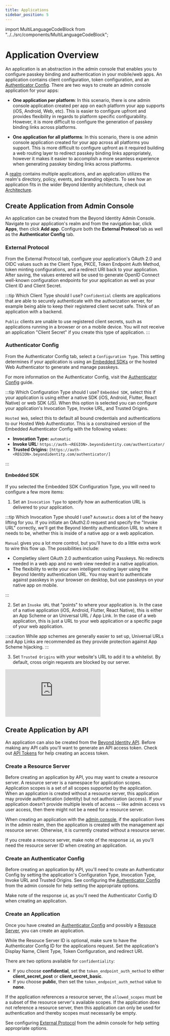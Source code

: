 ```yaml
---
title: Applications
sidebar_position: 5
---
```


import MultiLanguageCodeBlock from "../../src/components/MultiLanguageCodeBlock";

# Application Overview

An application is an abstraction in the admin console that enables you to configure passkey binding and authentication in your mobile/web apps. An application contains client configuration, token configuration, and an [Authenticator Config](../platform-overview/authenticator-config.md). There are two ways to create an admin console application for your apps:

- **One application per platform**: In this scenario, there is one admin console application created per app on each platform your app supports (iOS, Android, Web, etc). This is easier to configure upfront and provides flexibility in regards to platform specific configurability. However, it is more difficult to configure the generation of passkey binding links across platforms.

- **One application for all platforms**: In this scenario, there is one admin console application created for your app across all platforms you support. This is more difficult to configure upfront as it required building a web routing layer to redirect passkey binding links appropriately, however it makes it easier to accomplish a more seamless experience when generating passkey binding links across platforms.

A [realm](./realms.md) contains multiple applications, and an application utilizes the realm's directory, policy, events, and branding objects. To see how an application fits in the wider Beyond Identity architecture, check out [Architecture](../platform-overview/architecture.md).

## Create Application from Admin Console

An application can be created from the Beyond Identity Admin Console. Navigate to your application's realm and from the navigation bar, click **Apps**, then click **Add app**. Configure both the **External Protocol** tab as well as the **Authenticator Config** tab.

### External Protocol

From the External Protocol tab, configure your application's OAuth 2.0 and OIDC values such as the Client Type, PKCE, Token Endpoint Auth Method, token minting configurations, and a redirect URI back to your application. After saving, the values entered will be used to generate OpenID Connect well-known configuration endpoints for your application as well as your Client ID and Client Secret.

:::tip Which Client Type should I use?
`Confidential` clients are applications that are able to securely authenticate with the authorization server, for example being able to keep their registered client secret safe. Think of an application with a backend.

`Public` clients are unable to use registered client secrets, such as applications running in a browser or on a mobile device. You will not receive an application "Client Secret" if you create this type of application.
:::

### Authenticator Config

From the Authenticator Config tab, select a `Configuration Type`. This setting determines if your application is using an [Embedded SDKs](./sdk-setup.mdx) or the hosted Web Authenticator to generate and manage passkeys.

For more information on the Authenticator Config, visit the [Authenticator Config](../platform-overview/authenticator-config.md) guide.

:::tip Which Configuration Type should I use?
`Embedded SDK`, select this if your application is using either a native SDK (iOS, Android, Flutter, React Native) or web SDK (JS). When this option is selected you can configure your application's Invocation Type, Invoke URL, and Trusted Origins.

`Hosted Web`, select this to default all bound credentials and authentications to our Hosted Web Authenticator. This is a constrained version of the Embedded Authenticator Config with the following values:

- **Invocation Type:** `automatic`
- **Invoke URL:** `https://auth-<REGION>.beyondidentity.com/authenticator/`
- **Trusted Origins:** `[https://auth-<REGION>.beyondidentity.com/authenticator/]`

:::

#### **Embedded SDK**

If you selected the Embedded SDK Configuration Type, you will need to configure a few more items:

1. Set an `Invocation Type` to specify how an authentication URL is delivered to your application.

:::tip Which Invocation Type should I use?
`Automatic` does a lot of the heavy lifting for you. If you initiate an OAuth2.0 request and specify the "Invoke URL" correctly, we'll get the Beyond Identity authentication URL to where it needs to be, whether this is inside of a native app or a web application.

`Manual` gives you a lot more control, but you'll have to do a little extra work to wire this flow up. The possibilities include:

- Completley silent OAuth 2.0 authentication using Passkeys. No redirects needed in a web app and no web view needed in a native application.
- The flexibility to write your own intelligent routing layer using the Beyond Identity authentication URL. You may want to authenticate against passkeys in your browser on desktop, but use passkeys on your native app on mobile.

:::

2. Set an `Invoke URL` that "points" to where your application is. In the case of a native application (iOS, Android, Flutter, React Native), this is either an App Scheme or an Universal URL / App Link. In the case of a web application, this is just a URL to your web application or a specific page of your web application.

:::caution
While app schemes are generally easier to set up, Universal URLs and App Links are recommended as they provide protection against App Scheme hijacking.
:::

3. Set `Trusted Origins` with your website's URL to add it to a whitelist. By default, cross origin requests are blocked by our server.

<div style={{position: 'relative', paddingBottom: 'calc(73% + 20px)', height: '0'}}>
	<iframe src='https://demo.arcade.software/KmtiNsx4Z31MkogQdwST?embed&forceNoOpeningAnimation=true' frameBorder="0" style={{position: 'absolute', top: '0', left: '0', width: '100%', height: '100%'}}>
	</iframe>
</div>

## Create Application by API

An application can also be created from the [Beyond Identity API](https://developer.beyondidentity.com/api/v1). Before making any API calls you'll want to generate an API access token. Check out [API Tokens](./api-token) for help creating an access token.

### Create a Resource Server

Before creating an application by API, you may want to create a resource server. A resource server is a namespace for application scopes. Application scopes is a set of all scopes supported by the application. When an application is created without a resource server, this application may provide authentication (identity) but not authorization (access). If your application doesn't provide multiple levels of access -- like admin access vs user access, then there might not be a need for a resource server.

When creating an application with the [admin console](#create-application-from-admin-console), if the application lives in the admin realm, then the application is created with the management api resource server. Otherwise, it is currently created without a resource server.

If you create a resource server, make note of the response `id`, as you'll need the resource server ID when creating an application.

<MultiLanguageCodeBlock
curl='curl "https://api-$(REGION).beyondidentity.com/v1/tenants/$(TENANT_ID)/realms/$(REALM_ID)/resource-servers" \
-X POST \
-H "Authorization: Bearer $(TOKEN)" \
-H "Content-Type: application/json" \
-d "{\"resource_server\":{\"display_name\":\"$(APPLICATION_DISPLAY_NAME)\",\"identifier\":\"$(APPLICATION_URI)\",\"scopes\":[\"$(SCOPE)\"]}}"'
title="/resource-servers"
/>

### Create an Authenticator Config

Before creating an application by API, you'll need to create an Authenticator Config by setting the application's Configuration Type, Invocation Type, Invoke URL and Trusted Origins. See configuring the [Authenticator Config](#authenticator-config) from the admin console for help setting the appropriate options.

Make note of the response `id`, as you'll need the Authenticator Config ID when creating an application.

<MultiLanguageCodeBlock
curl='curl "https://api-$(REGION).beyondidentity.com/v1/tenants/$(TENANT_ID)/realms/$(REALM_ID)/authenticator-configs" \
-X POST \
-H "Authorization: Bearer $(TOKEN)" \
-H "Content-Type: application/json" \
-d "{\"authenticator_config\":{\"config\":{\"type\":\"$(CONFIGURATION_TYPE)\",\"invoke_url\":\"$(INVOKE_URL)\",\"trusted_origins\":[\"$(TRUSTED_ORIGIN)\"],\"invocation_type\":\"$(INVOCATION_TYPE)\"}}}"'
title="/authenticator-configs"
/>

### Create an Application

Once you have created an [Authenticator Config](#create-an-authenticator-config) and possibly a [Resouce Server](#create-an-application-resource-server), you can create an application.

While the Resouce Server ID is optional, make sure to have the Authenticator Config ID for the applications request. Set the application's Display Name, Client Type, Token Configuration, and redirect URI.

There are two options available for `confidentiality`:

- If you choose **confidential**, set the `token_endpoint_auth_method` to either **client_secret_post** or **client_secret_basic**.
- If you choose **public**, then set the `token_endpoint_auth_method` value to **none**.

If the application references a resource server, the `allowed_scopes` must be a subset of the resource server's available scopes. If the application does not reference a resource server, then this application can only be used for authentication and thereby scopes must necessarily be empty.

See configuring [External Protocol](#external-protocol) from the admin console for help setting appropriate options.

<MultiLanguageCodeBlock
curl='curl "https://api-$(REGION).beyondidentity.com/v1/tenants/$(TENANT_ID)/realms/$(REALM_ID)/applications" \
-X POST \
-H "Authorization: Bearer $(TOKEN)" \
-H "Content-Type: application/json" \
-d "{\"application\":{\"display_name\":\"$(DISPLAY_NAME)\",\"resource_server_id\":\"$(RESOURCE_SERVER_ID)\",\"authenticator_config_id\":\"$(AUTHENTICATOR_CONFIG_ID)\",\"protocol_config\":{\"type\":\"oidc\",\"allowed_scopes\": [\"$(SCOPE)\"],\"confidentiality\": \"$(CLIENT_TYPE)\",\"token_endpoint_auth_method\":\"$(TOKEN_ENDPOINT_AUTH_METHOD)\",\"grant_type\": [\"authorization_code\"],\"redirect_uris\": [\"$(REDIRECT_URI)\"],\"token_configuration\":{\"subject_field\":\"$(TOKEN_SUBJECT_FIELD)\",\"expires_after\":86400,\"token_signing_algorithm\":\"RS256\"},\"pkce\":\"s256\"}}}"'
title="/applications"
/>
